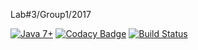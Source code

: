 Lab#3/Group1/2017

[![Java 7+](https://img.shields.io/badge/java-7%2b-green.svg)](http://www.oracle.com/technetwork/java/javase/downloads/index.html)
[![Codacy Badge](https://api.codacy.com/project/badge/Grade/7415c4d5023f44e58d00eaa1d8f1cf66)](https://www.codacy.com/app/bobnewmark/Lab3Group1?utm_source=github.com&amp;utm_medium=referral&amp;utm_content=bobnewmark/Lab3Group1&amp;utm_campaign=Badge_Grade)
[![Build Status](https://semaphoreci.com/api/v1/bobnewmark/lab3group1/branches/dev/shields_badge.svg)](https://semaphoreci.com/bobnewmark/lab3group1)

